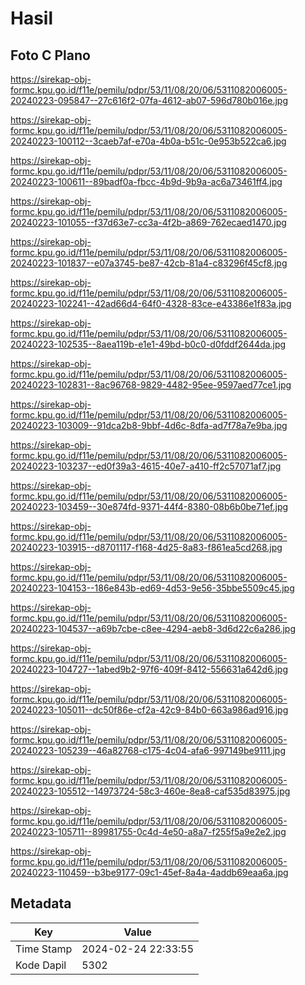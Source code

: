 # Hasil

## Foto C Plano

https://sirekap-obj-formc.kpu.go.id/f11e/pemilu/pdpr/53/11/08/20/06/5311082006005-20240223-095847--27c616f2-07fa-4612-ab07-596d780b016e.jpg

https://sirekap-obj-formc.kpu.go.id/f11e/pemilu/pdpr/53/11/08/20/06/5311082006005-20240223-100112--3caeb7af-e70a-4b0a-b51c-0e953b522ca6.jpg

https://sirekap-obj-formc.kpu.go.id/f11e/pemilu/pdpr/53/11/08/20/06/5311082006005-20240223-100611--89badf0a-fbcc-4b9d-9b9a-ac6a73461ff4.jpg

https://sirekap-obj-formc.kpu.go.id/f11e/pemilu/pdpr/53/11/08/20/06/5311082006005-20240223-101055--f37d63e7-cc3a-4f2b-a869-762ecaed1470.jpg

https://sirekap-obj-formc.kpu.go.id/f11e/pemilu/pdpr/53/11/08/20/06/5311082006005-20240223-101837--e07a3745-be87-42cb-81a4-c83296f45cf8.jpg

https://sirekap-obj-formc.kpu.go.id/f11e/pemilu/pdpr/53/11/08/20/06/5311082006005-20240223-102241--42ad66d4-64f0-4328-83ce-e43386e1f83a.jpg

https://sirekap-obj-formc.kpu.go.id/f11e/pemilu/pdpr/53/11/08/20/06/5311082006005-20240223-102535--8aea119b-e1e1-49bd-b0c0-d0fddf2644da.jpg

https://sirekap-obj-formc.kpu.go.id/f11e/pemilu/pdpr/53/11/08/20/06/5311082006005-20240223-102831--8ac96768-9829-4482-95ee-9597aed77ce1.jpg

https://sirekap-obj-formc.kpu.go.id/f11e/pemilu/pdpr/53/11/08/20/06/5311082006005-20240223-103009--91dca2b8-9bbf-4d6c-8dfa-ad7f78a7e9ba.jpg

https://sirekap-obj-formc.kpu.go.id/f11e/pemilu/pdpr/53/11/08/20/06/5311082006005-20240223-103237--ed0f39a3-4615-40e7-a410-ff2c57071af7.jpg

https://sirekap-obj-formc.kpu.go.id/f11e/pemilu/pdpr/53/11/08/20/06/5311082006005-20240223-103459--30e874fd-9371-44f4-8380-08b6b0be71ef.jpg

https://sirekap-obj-formc.kpu.go.id/f11e/pemilu/pdpr/53/11/08/20/06/5311082006005-20240223-103915--d8701117-f168-4d25-8a83-f861ea5cd268.jpg

https://sirekap-obj-formc.kpu.go.id/f11e/pemilu/pdpr/53/11/08/20/06/5311082006005-20240223-104153--186e843b-ed69-4d53-9e56-35bbe5509c45.jpg

https://sirekap-obj-formc.kpu.go.id/f11e/pemilu/pdpr/53/11/08/20/06/5311082006005-20240223-104537--a69b7cbe-c8ee-4294-aeb8-3d6d22c6a286.jpg

https://sirekap-obj-formc.kpu.go.id/f11e/pemilu/pdpr/53/11/08/20/06/5311082006005-20240223-104727--1abed9b2-97f6-409f-8412-556631a642d6.jpg

https://sirekap-obj-formc.kpu.go.id/f11e/pemilu/pdpr/53/11/08/20/06/5311082006005-20240223-105011--dc50f86e-cf2a-42c9-84b0-663a986ad916.jpg

https://sirekap-obj-formc.kpu.go.id/f11e/pemilu/pdpr/53/11/08/20/06/5311082006005-20240223-105239--46a82768-c175-4c04-afa6-997149be9111.jpg

https://sirekap-obj-formc.kpu.go.id/f11e/pemilu/pdpr/53/11/08/20/06/5311082006005-20240223-105512--14973724-58c3-460e-8ea8-caf535d83975.jpg

https://sirekap-obj-formc.kpu.go.id/f11e/pemilu/pdpr/53/11/08/20/06/5311082006005-20240223-105711--89981755-0c4d-4e50-a8a7-f255f5a9e2e2.jpg

https://sirekap-obj-formc.kpu.go.id/f11e/pemilu/pdpr/53/11/08/20/06/5311082006005-20240223-110459--b3be9177-09c1-45ef-8a4a-4addb69eaa6a.jpg


## Metadata

| Key        | Value               |
| ---------- | ------------------- |
| Time Stamp | 2024-02-24 22:33:55 |
| Kode Dapil | 5302                |



